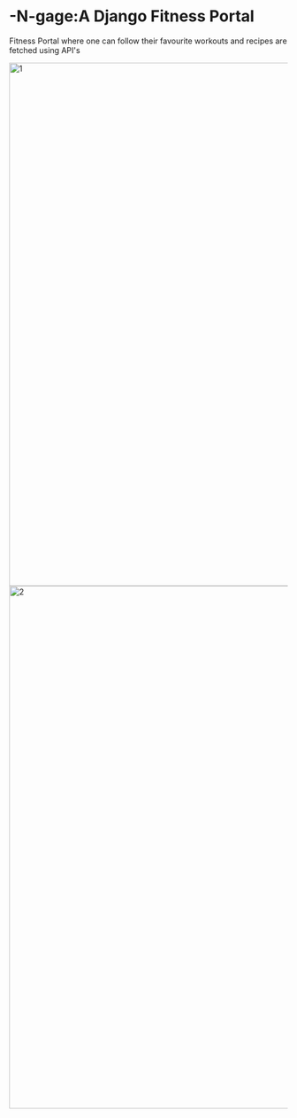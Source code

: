 # -N-gage:A Django Fitness Portal
Fitness Portal where one can follow their favourite workouts and recipes are fetched using API's

<img width="945" alt="1" src="https://user-images.githubusercontent.com/56154967/148540294-43f856e1-7f71-4a51-9e06-d289d8095270.png">

<img width="944" alt="2" src="https://user-images.githubusercontent.com/56154967/148540510-51164aa9-8b66-4a70-9192-4b027280668a.png">

